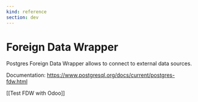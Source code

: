 ```yaml
---
kind: reference
section: dev
---
```

# Foreign Data Wrapper

Postgres Foreign Data Wrapper allows to connect to external data sources.

Documentation: <https://www.postgresql.org/docs/current/postgres-fdw.html>

[[Test FDW with Odoo]]